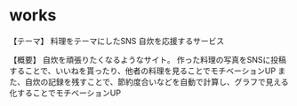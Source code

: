 # works

【テーマ】
料理をテーマにしたSNS
自炊を応援するサービス

【概要】
自炊を頑張りたくなるようなサイト。
作った料理の写真をSNSに投稿することで、いいねを貰ったり、他者の料理を見ることでモチベーションUP
また、自炊の記録を残すことで、節約度合いなどを自動で計算し、グラフで見える化することでモチベーションUP
